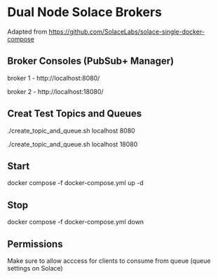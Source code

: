 # Dual Node Solace Brokers

Adapted from https://github.com/SolaceLabs/solace-single-docker-compose

## Broker Consoles (PubSub+ Manager)

broker 1 -
http://localhost:8080/

broker 2 -
http://localhost:18080/


## Creat Test Topics and Queues

./create_topic_and_queue.sh localhost 8080

./create_topic_and_queue.sh localhost 18080


## Start

docker compose -f docker-compose.yml up -d


## Stop

docker compose -f docker-compose.yml down

## Permissions

Make sure to allow acccess for clients to consume from queue (queue settings on Solace)